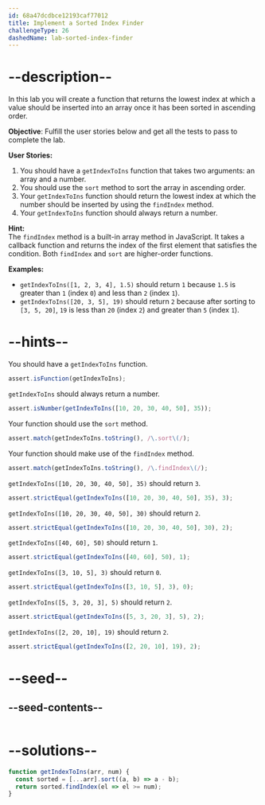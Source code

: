 ```yaml
---
id: 68a47dcdbce12193caf77012
title: Implement a Sorted Index Finder
challengeType: 26
dashedName: lab-sorted-index-finder
---
```


# --description--

In this lab you will create a function that returns the lowest index at which a value should be inserted into an array once it has been sorted in ascending order.

**Objective**: Fulfill the user stories below and get all the tests to pass to complete the lab.

**User Stories:**

1. You should have a `getIndexToIns` function that takes two arguments: an array and a number.  
2. You should use the `sort` method to sort the array in ascending order.
3. Your `getIndexToIns` function should return the lowest index at which the number should be inserted by using the `findIndex` method.
4. Your `getIndexToIns` function should always return a number.

**Hint:**  
The `findIndex` method is a built-in array method in JavaScript. It takes a callback function and returns the index of the first element that satisfies the condition. Both `findIndex` and `sort` are higher-order functions.

**Examples:**

- `getIndexToIns([1, 2, 3, 4], 1.5)` should return `1` because `1.5` is greater than `1` (index `0`) and less than `2` (index `1`).
- `getIndexToIns([20, 3, 5], 19)` should return `2` because after sorting to `[3, 5, 20]`, `19` is less than `20` (index `2`) and greater than `5` (index `1`).


# --hints--

You should have a `getIndexToIns` function.

```js
assert.isFunction(getIndexToIns);
```

`getIndexToIns` should always return a number.

```js
assert.isNumber(getIndexToIns([10, 20, 30, 40, 50], 35));
```

Your function should use the `sort` method.

```js
assert.match(getIndexToIns.toString(), /\.sort\(/);
```


Your function should make use of the `findIndex` method.

```js
assert.match(getIndexToIns.toString(), /\.findIndex\(/);
```

`getIndexToIns([10, 20, 30, 40, 50], 35)` should return `3`.

```js
assert.strictEqual(getIndexToIns([10, 20, 30, 40, 50], 35), 3);
```

`getIndexToIns([10, 20, 30, 40, 50], 30)` should return `2`.

```js
assert.strictEqual(getIndexToIns([10, 20, 30, 40, 50], 30), 2);
```

`getIndexToIns([40, 60], 50)` should return `1`.

```js
assert.strictEqual(getIndexToIns([40, 60], 50), 1);
```

`getIndexToIns([3, 10, 5], 3)` should return `0`.

```js
assert.strictEqual(getIndexToIns([3, 10, 5], 3), 0);
```

`getIndexToIns([5, 3, 20, 3], 5)` should return `2`.

```js
assert.strictEqual(getIndexToIns([5, 3, 20, 3], 5), 2);
```

`getIndexToIns([2, 20, 10], 19)` should return `2`.

```js
assert.strictEqual(getIndexToIns([2, 20, 10], 19), 2);
```

# --seed--

## --seed-contents--

```js
``` 

# --solutions--

```js
function getIndexToIns(arr, num) {
  const sorted = [...arr].sort((a, b) => a - b);
  return sorted.findIndex(el => el >= num);
}
``` 

